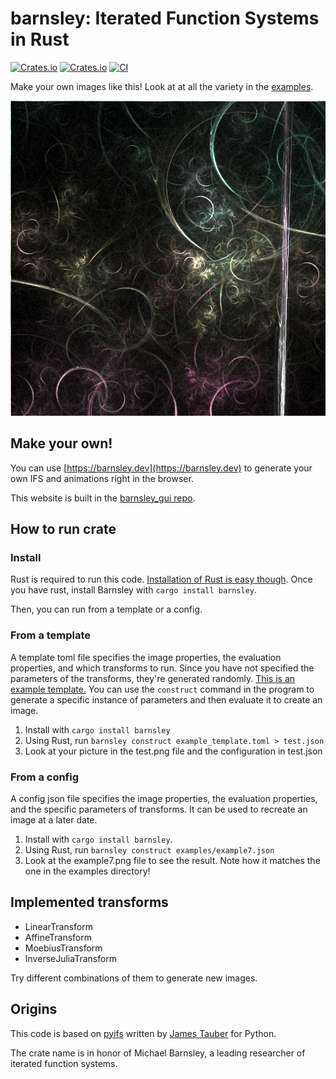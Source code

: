 # barnsley: Iterated Function Systems in Rust
[![Crates.io](https://img.shields.io/crates/v/barnsley.svg)](https://crates.io/crates/barnsley)
[![Crates.io](https://img.shields.io/crates/d/barnsley.svg)](https://crates.io/crates/barnsley)
[![CI](https://github.com/jmbhughes/barnsley/actions/workflows/ci.yml/badge.svg)](https://github.com/jmbhughes/barnsley/actions/workflows/ci.yml)

Make your own images like this! Look at at all the variety in the [examples](examples/).

![example image](https://github.com/jmbhughes/barnsley/blob/main/examples/example4.png?raw=true)

## Make your own!
You can use [https://barnsley.dev](https://barnsley.dev) to generate your own IFS and animations right in the browser. 

This website is built in the [barnsley_gui repo](https://github.com/jmbhughes/barnsley_gui). 

## How to run crate
### Install
Rust is required to run this code. [Installation of Rust is easy though](https://www.rust-lang.org/tools/install). 
Once you have rust, install Barnsley with `cargo install barnsley`. 

Then, you can run from a template or a config.

### From a template
A template toml file specifies the image properties, the evaluation properties, and which transforms to run. 
Since you have not specified the parameters of the transforms, they're generated randomly. 
[This is an example template.](example_template.toml)
You can use the `construct` command in the program to generate a specific instance of parameters and then evaluate it
to create an image. 

1. Install with `cargo install barnsley`
2. Using Rust, run `barnsley construct example_template.toml > test.json`
3. Look at your picture in the test.png file and the configuration in test.json

### From a config
A config json file specifies the image properties, the evaluation properties, and the specific parameters of transforms. 
It can be used to recreate an image at a later date. 

1. Install with `cargo install barnsley`. 
2. Using Rust, run `barnsley construct examples/example7.json`
3. Look at the example7.png file to see the result. Note how it matches the one in the examples directory!


## Implemented transforms
- LinearTransform
- AffineTransform
- MoebiusTransform
- InverseJuliaTransform

Try different combinations of them to generate new images. 

## Origins
This code is based on [pyifs](https://github.com/jtauber/pyifs) written by [James Tauber](https://github.com/jtauber) for Python. 

The crate name is in honor of Michael Barnsley, a leading researcher of iterated function systems.
